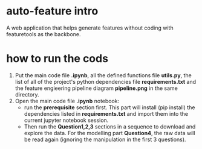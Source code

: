 # auto-feature intro
A web application that helps generate features without coding with featuretools as the backbone.

# how to run the cods
1. Put the main code file __.ipynb__, all the defined functions file __utils.py__, the list of all of the project's python dependencies file __requirements.txt__ and the feature engieering pipeline diagram __pipeline.png__ in the same directory.
2. Open the main code file __.ipynb__ notebook:
    - run the __prerequisite__ section first. This part will install (pip install) the dependencies listed in __requirements.txt__ and import them into the current jupyter notebook session.
    - Then run the __Question1,2,3__ sections in a sequence to download and explore the data. For the modelling part __Question4__, the raw data will be read again (ignoring the manipulation in the first 3 questions).
